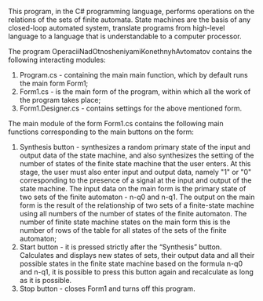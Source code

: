 ﻿This program, in the C# programming language, performs operations on the relations of the sets of finite automata.
State machines are the basis of any closed-loop automated system,
translate programs from high-level language to a language that is understandable to a computer processor.

The program OperaciiNadOtnosheniyamiKonethnyhAvtomatov contains the following interacting modules:
1) Program.cs - containing the main main function, which by default runs the main form Form1;
2) Form1.cs - is the main form of the program, within which all the work of the program takes place;
3) Form1.Designer.cs - contains settings for the above mentioned form.

The main module of the form Form1.cs contains the following main functions corresponding to the main buttons on the form:
1) Synthesis button - synthesizes a random primary state of the input and output data of the state machine,
and also synthesizes the setting of the number of states of the finite state machine that the user enters.
At this stage, the user must also enter input and output data, namely "1" or "0"
corresponding to the presence of a signal at the input and output of the state machine.
The input data on the main form is the primary state of two sets of the finite automaton - n-q0 and n-q1.
The output on the main form is the result of the relationship of two sets of a finite-state machine using
all numbers of the number of states of the finite automaton. The number of finite state machine states on the main form
this is the number of rows of the table for all states of the sets of the finite automaton;
2) Start button - it is pressed strictly after the “Synthesis” button. Calculates and displays new states of sets,
their output data and all their possible states in the finite state machine based on the formula n-q0 and n-q1,
it is possible to press this button again and recalculate as long as it is possible.
3) Stop button - closes Form1 and turns off this program.